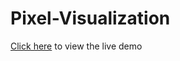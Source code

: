 # Pixel-Visualization
[Click here](https://joonshakya.github.io/Pixel-Visualization) to view the live demo